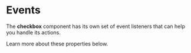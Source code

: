 # Events

The **checkbox** component has its own set of event listeners that can help you handle its actions.

Learn more about these properties below.